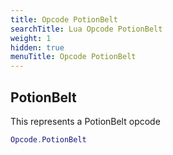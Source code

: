 ```yaml
---
title: Opcode PotionBelt
searchTitle: Lua Opcode PotionBelt
weight: 1
hidden: true
menuTitle: Opcode PotionBelt
---
```

## PotionBelt

This represents a PotionBelt opcode
```lua
Opcode.PotionBelt
```